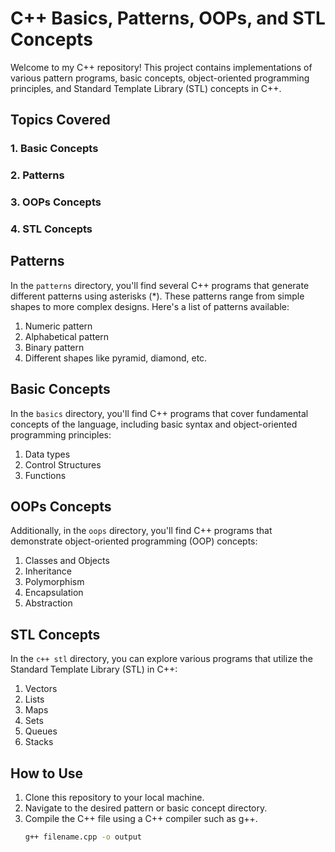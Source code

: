 # C++ Basics, Patterns, OOPs, and STL Concepts

Welcome to my C++ repository! This project contains implementations of various pattern programs, basic concepts, object-oriented programming principles, and Standard Template Library (STL) concepts in C++.

## Topics Covered

### 1. Basic Concepts
### 2. Patterns
### 3. OOPs Concepts
### 4. STL Concepts

## Patterns

In the `patterns` directory, you'll find several C++ programs that generate different patterns using asterisks (\*). These patterns range from simple shapes to more complex designs. Here's a list of patterns available:
1. Numeric pattern
2. Alphabetical pattern
3. Binary pattern
4. Different shapes like pyramid, diamond, etc.

## Basic Concepts

In the `basics` directory, you'll find C++ programs that cover fundamental concepts of the language, including basic syntax and object-oriented programming principles:
1. Data types
2. Control Structures
3. Functions

## OOPs Concepts

Additionally, in the `oops` directory, you'll find C++ programs that demonstrate object-oriented programming (OOP) concepts:
1. Classes and Objects
2. Inheritance
3. Polymorphism
4. Encapsulation
5. Abstraction

## STL Concepts

In the `c++ stl` directory, you can explore various programs that utilize the Standard Template Library (STL) in C++:
1. Vectors
2. Lists
3. Maps
4. Sets
5. Queues
6. Stacks

## How to Use

1. Clone this repository to your local machine.
2. Navigate to the desired pattern or basic concept directory.
3. Compile the C++ file using a C++ compiler such as g++.
   ```bash
   g++ filename.cpp -o output
